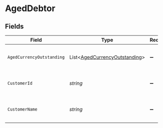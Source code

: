 # AgedDebtor


## Fields

| Field                                                                           | Type                                                                            | Required                                                                        | Description                                                                     | Example                                                                         |
| ------------------------------------------------------------------------------- | ------------------------------------------------------------------------------- | ------------------------------------------------------------------------------- | ------------------------------------------------------------------------------- | ------------------------------------------------------------------------------- |
| `AgedCurrencyOutstanding`                                                       | List<[AgedCurrencyOutstanding](../../models/shared/AgedCurrencyOutstanding.md)> | :heavy_minus_sign:                                                              | Array of aged debtors by currency.                                              |                                                                                 |
| `CustomerId`                                                                    | *string*                                                                        | :heavy_minus_sign:                                                              | Customer ID of the aged debtor.                                                 | f594cefb-7750-4c3a-bab2-b5322026dee9                                            |
| `CustomerName`                                                                  | *string*                                                                        | :heavy_minus_sign:                                                              | Customer name of the aged debtor.                                               | John Doe                                                                        |